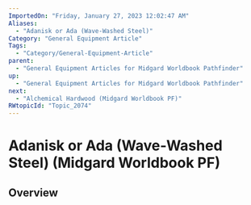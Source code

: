 ```yaml
---
ImportedOn: "Friday, January 27, 2023 12:02:47 AM"
Aliases:
  - "Adanisk or Ada (Wave-Washed Steel)"
Category: "General Equipment Article"
Tags:
  - "Category/General-Equipment-Article"
parent:
  - "General Equipment Articles for Midgard Worldbook Pathfinder"
up:
  - "General Equipment Articles for Midgard Worldbook Pathfinder"
next:
  - "Alchemical Hardwood (Midgard Worldbook PF)"
RWtopicId: "Topic_2074"
---
```

# Adanisk or Ada (Wave-Washed Steel) (Midgard Worldbook PF)
## Overview
